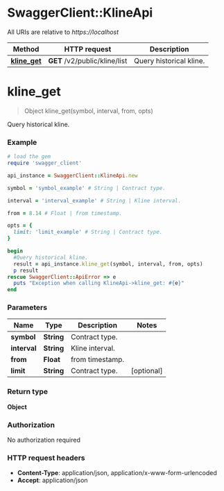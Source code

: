 # SwaggerClient::KlineApi

All URIs are relative to *https://localhost*

Method | HTTP request | Description
------------- | ------------- | -------------
[**kline_get**](KlineApi.md#kline_get) | **GET** /v2/public/kline/list | Query historical kline.


# **kline_get**
> Object kline_get(symbol, interval, from, opts)

Query historical kline.

### Example
```ruby
# load the gem
require 'swagger_client'

api_instance = SwaggerClient::KlineApi.new

symbol = 'symbol_example' # String | Contract type.

interval = 'interval_example' # String | Kline interval.

from = 8.14 # Float | from timestamp.

opts = { 
  limit: 'limit_example' # String | Contract type.
}

begin
  #Query historical kline.
  result = api_instance.kline_get(symbol, interval, from, opts)
  p result
rescue SwaggerClient::ApiError => e
  puts "Exception when calling KlineApi->kline_get: #{e}"
end
```

### Parameters

Name | Type | Description  | Notes
------------- | ------------- | ------------- | -------------
 **symbol** | **String**| Contract type. | 
 **interval** | **String**| Kline interval. | 
 **from** | **Float**| from timestamp. | 
 **limit** | **String**| Contract type. | [optional] 

### Return type

**Object**

### Authorization

No authorization required

### HTTP request headers

 - **Content-Type**: application/json, application/x-www-form-urlencoded
 - **Accept**: application/json



